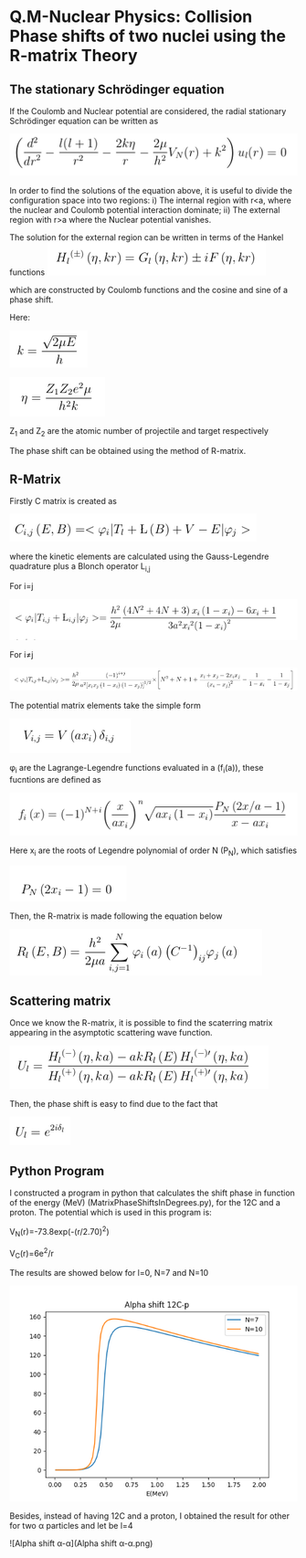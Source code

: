 # Q.M-Nuclear Physics: Collision Phase shifts of two nuclei using the R-matrix Theory

## The stationary Schrödinger equation

If the Coulomb and Nuclear potential are considered, the radial stationary Schrödinger equation can be written as

![SchrodingerEq](src/SchrodingerEq.png)

In order to find the solutions of the equation above, it is useful to divide the configuration space into two regions: i) The internal region with r<a, where the nuclear and Coulomb potential interaction dominate; ii) The external region with r>a where the Nuclear potential vanishes. 

The solution for the external region can be written in terms of the Hankel functions 
![Hankel](src/Hankel.png)

which are constructed by Coulomb functions and the cosine and sine of a phase shift.

Here:

![k](src/k.png)

![eta](src/eta.png)

Z<sub>1</sub> and Z<sub>2</sub> are the atomic number of projectile and target respectively

The phase shift can be obtained using the method of R-matrix.

## R-Matrix 

Firstly C matrix is created as

![Cmatrix](src/Cmatrix.png)

where the kinetic elements are calculated using the Gauss-Legendre quadrature plus a Blonch operator L<sub>i,j</sub>

For i=j

![KineticMatrix1](src/KineticMatrix1.png)

For i≠j

![KineticMAtrix2](src/KineticMAtrix2.png)

The potential matrix elements take the simple form

![Potential](src/Potential.png)

φ<sub>i</sub> are the Lagrange-Legendre functions evaluated in a (f<sub>i</sub>(a)), these fucntions are defined as

![Lagrange-Legendre-functions](src/Lagrange-Legendre-functions.png)

Here x<sub>i</sub> are the roots of Legendre polynomial of order N  (P<sub>N</sub>), which satisfies  

![Roots-Legendre](src/Roots-Legendre.png)

Then, the R-matrix is made following the equation below

![Rmatrix](src/Rmatrix.png)

## Scattering matrix

Once we know the R-matrix, it is possible to find the scaterring matrix appearing in the asymptotic scattering wave function.

![Scattering-matrix](src/Scattering-matrix.png)

Then, the phase shift is easy to find due to the fact that

![Scatter2](src/Scatter2.png)

## Python Program

I constructed a program in python that calculates the shift phase in function of the energy (MeV) (MatrixPhaseShiftsInDegrees.py), for the 12C and a proton. The potential which is used in this program is:

V<sub>N</sub>(r)=-73.8exp(-(r/2.70)<sup>2</sup>)

V<sub>C</sub>(r)=6e<sup>2</sup>/r

The results are showed below for l=0, N=7 and N=10

![12Cp](12Cp.png)

Besides, instead of having 12C and a proton, I  obtained the result for other  for two α particles and let be l=4

![Alpha shift α-α](Alpha shift α-α.png)
